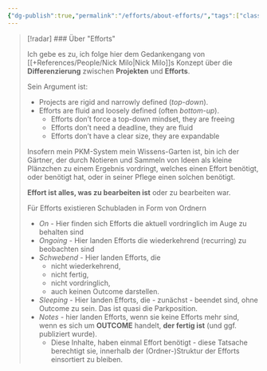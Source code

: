 ```yaml
---
{"dg-publish":true,"permalink":"/efforts/about-efforts/","tags":["class/admin","thema/PKM"]}
---
```



> [!radar] ### Über "Efforts"
> 
> Ich gebe es zu, ich folge hier dem Gedankengang von [[+References/People/Nick Milo\|Nick Milo]]s Konzept über die **Differenzierung** zwischen **Projekten** und **Efforts**.
> 
> Sein Argument ist:
> - Projects are rigid and narrowly defined (*top-down*). 
> - Efforts are fluid and loosely defined (often *bottom-up*). 
> 	- Efforts don’t force a top-down mindset, they are freeing
> 	- Efforts don’t need a deadline, they are fluid
> 	- Efforts don’t have a clear size, they are expandable 
> 
> Insofern mein PKM-System mein Wissens-Garten ist, bin ich der Gärtner, der durch Notieren und Sammeln von Ideen als kleine Plänzchen zu einem Ergebnis vordringt, welches einen Effort benötigt, oder benötigt hat, oder in seiner Pflege einen solchen benötigt.
> 
> **Effort ist alles, was zu bearbeiten ist** oder zu bearbeiten war. 
> 
> Für Efforts existieren Schubladen in Form von Ordnern
> - *On* - Hier finden sich Efforts die aktuell vordringlich im Auge zu behalten sind
> - *Ongoing* - Hier landen Efforts die wiederkehrend (recurring) zu beobachten sind
> - *Schwebend* - Hier landen Efforts, die
> 	- nicht wiederkehrend, 
> 	- nicht fertig,
> 	- nicht vordringlich,
> 	- auch keinen Outcome darstellen.
> - *Sleeping* - Hier landen Efforts, die - zunächst - beendet sind, ohne Outcome zu sein. Das ist quasi die Parkposition.
> - *Notes* - hier landen Efforts, wenn sie keine Efforts mehr sind, wenn es sich um **OUTCOME** handelt, **der fertig ist** (und ggf. publiziert wurde). 
> 	- Diese Inhalte, haben einmal Effort benötigt - diese Tatsache berechtigt sie, innerhalb der (Ordner-)Struktur der Efforts einsortiert zu bleiben.
>   

